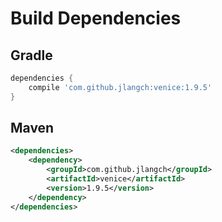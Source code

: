 # Build Dependencies


## Gradle

```groovy
dependencies {
    compile 'com.github.jlangch:venice:1.9.5'
}
```

## Maven

```xml
<dependencies>
    <dependency>
        <groupId>com.github.jlangch</groupId>
        <artifactId>venice</artifactId>
        <version>1.9.5</version>
    </dependency>
</dependencies>
```
